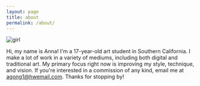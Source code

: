 ```yaml
---
layout: page
title: about
permalink: /about/
---
```


![girl](https://byizzy.github.io/annagong/girl.png)

Hi, my name is Anna! I'm a 17-year-old art student in Southern California. I make a lot of work in a variety of mediums, including both digital and traditional art. My primary focus right now is improving my style, technique, and vision. If you're interested in a commission of any kind, email me at agong1@hwemail.com. Thanks for stopping by!
